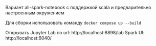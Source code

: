 Вариант all-spark-notebook с поддержкой scala и предварительно настроенным окружением

Для сборки использовать команду `docker compose up --build`

Открывать Jupyter Lab по url: http://localhost:8898/lab
Spark UI: http://localhost:6040/
